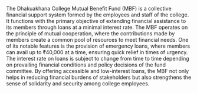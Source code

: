 The Dhakuakhana College Mutual Benefit Fund (MBF) is a collective financial support system formed by the employees and staff of the college. It functions with the primary objective of extending financial assistance to its members through loans at a minimal interest rate. The MBF operates on the principle of mutual cooperation, where the contributions made by members create a common pool of resources to meet financial needs. One of its notable features is the provision of emergency loans, where members can avail up to ₹40,000 at a time, ensuring quick relief in times of urgency. The interest rate on loans is subject to change from time to time depending on prevailing financial conditions and policy decisions of the fund committee. By offering accessible and low-interest loans, the MBF not only helps in reducing financial burdens of stakeholders but also strengthens the sense of solidarity and security among college employees.
